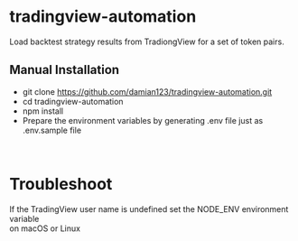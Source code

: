 # tradingview-automation

Load backtest strategy results from TradiongView for a set of token pairs.

## Manual Installation

- git clone https://github.com/damian123/tradingview-automation.git
- cd tradingview-automation
- npm install
- Prepare the environment variables by generating .env file just as .env.sample file

<br />

# Troubleshoot
If the TradingView user name is undefined set the NODE_ENV environment variable   
on macOS or Linux   
